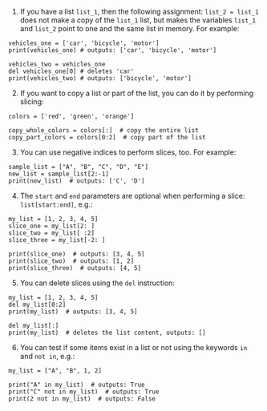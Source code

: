 1. If you have a list `list_1`, then the following assignment: `list_2 = list_1` does not make a copy of the `list_1` list, but makes the variables `list_1` and `list_2` point to one and the same list in memory. For example:

```
vehicles_one = ['car', 'bicycle', 'motor']
print(vehicles_one) # outputs: ['car', 'bicycle', 'motor']
 
vehicles_two = vehicles_one
del vehicles_one[0] # deletes 'car'
print(vehicles_two) # outputs: ['bicycle', 'motor']
``` 

2. If you want to copy a list or part of the list, you can do it by performing slicing:

```
colors = ['red', 'green', 'orange']
 
copy_whole_colors = colors[:]  # copy the entire list
copy_part_colors = colors[0:2]  # copy part of the list
``` 

3. You can use negative indices to perform slices, too. For example:

```
sample_list = ["A", "B", "C", "D", "E"]
new_list = sample_list[2:-1]
print(new_list)  # outputs: ['C', 'D']
```

4. The `start` and `end` parameters are optional when performing a slice: `list[start:end]`, e.g.:

```
my_list = [1, 2, 3, 4, 5]
slice_one = my_list[2: ]
slice_two = my_list[ :2]
slice_three = my_list[-2: ]
 
print(slice_one)  # outputs: [3, 4, 5]
print(slice_two)  # outputs: [1, 2]
print(slice_three)  # outputs: [4, 5]
``` 

5. You can delete slices using the `del` instruction:

```
my_list = [1, 2, 3, 4, 5]
del my_list[0:2]
print(my_list)  # outputs: [3, 4, 5]
 
del my_list[:]
print(my_list)  # deletes the list content, outputs: []
``` 

6. You can test if some items exist in a list or not using the keywords `in` and `not in`, e.g.:

```
my_list = ["A", "B", 1, 2]
 
print("A" in my_list)  # outputs: True
print("C" not in my_list)  # outputs: True
print(2 not in my_list)  # outputs: False
``` 